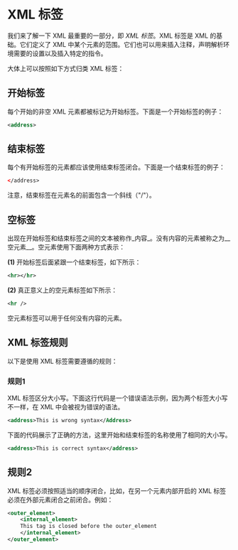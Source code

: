 # XML 标签

我们来了解一下 XML 最重要的一部分，即 _XML 标签_。XML 标签是 XML 的基础。它们定义了 XML 中某个元素的范围。它们也可以用来插入注释，声明解析环境需要的设置以及插入特定的指令。

大体上可以按照如下方式归类 XML 标签：

## 开始标签

每个开始的非空 XML 元素都被标记为开始标签。下面是一个开始标签的例子：

```xml
<address>
```

## 结束标签

每个有开始标签的元素都应该使用结束标签闭合。下面是一个结束标签的例子：

```xml
</address>
```

注意，结束标签在元素名的前面包含一个斜线（"/"）。

## 空标签

出现在开始标签和结束标签之间的文本被称作_内容_。没有内容的元素被称之为__空元素__。空元素使用下面两种方式表示：

__(1)__ 开始标签后面紧跟一个结束标签，如下所示：

```xml
<hr></hr>
```

__(2)__ 真正意义上的空元素标签如下所示：

```xml
<hr />
```

空元素标签可以用于任何没有内容的元素。

## XML 标签规则

以下是使用 XML 标签需要遵循的规则：

### 规则1

XML 标签区分大小写。下面这行代码是一个错误语法示例，因为两个标签大小写不一样，在 XML 中会被视为错误的语法。

```xml
<address>This is wrong syntax</Address>
```

下面的代码展示了正确的方法，这里开始和结束标签的名称使用了相同的大小写。

```xml
<address>This is correct syntax</address>
```

## 规则2

XML 标签必须按照适当的顺序闭合，比如，在另一个元素内部开启的 XML 标签必须在外部元素闭合之前闭合。例如：

```xml
<outer_element>
	<internal_element>
	This tag is closed before the outer_element
	</internal_element>
</outer_element>
```